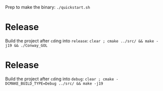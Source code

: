 Prep to make the binary:
`./quickstart.sh`

# Release
Build the project after `cd`ing into `release`:
`clear ; cmake ../src/ && make -j19 && ./Conway_GOL`

# Release
Build the project after `cd`ing into `debug`:
`clear ; cmake -DCMAKE_BUILD_TYPE=Debug ../src/ && make -j19`
